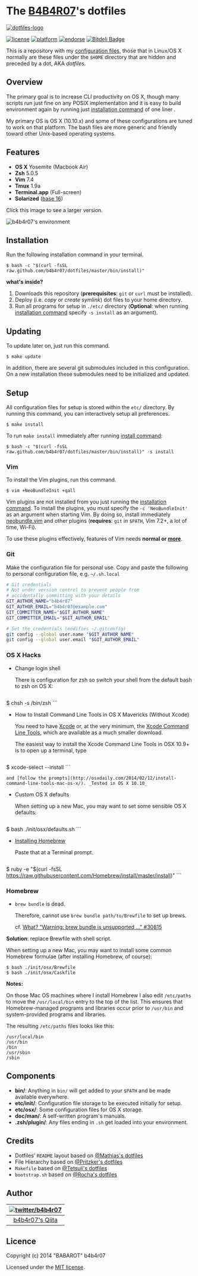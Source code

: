 # The [B4B4R07](https://twitter.com/b4b4r07)'s dotfiles

[![dotfiles-logo](http://cl.ly/image/2q1a2d0Y2S3y/dotfiles.png "dotfiles")](https://dribbble.com/shots/1466768-dotfiles-logo)

[![license](http://img.shields.io/badge/license-MIT-blue.svg?style=flat)](./doc/LICENSE-MIT.txt)
[![platform](https://img.shields.io/badge/platform-OS%20X-lightgrey.svg?style=flat)](./doc/LICENSE-MIT.txt)
[![endorse](https://api.coderwall.com/b4b4r07/endorsecount.png)](https://coderwall.com/b4b4r07)
[![Bitdeli Badge](https://d2weczhvl823v0.cloudfront.net/b4b4r07/dotfiles/trend.png)](https://bitdeli.com/free "Bitdeli Badge")

This is a repository with my [configuration files](http://en.wikipedia.org/wiki/Configuration_file), those that in Linux/OS X normally are these files under the `$HOME` directory that are hidden and preceded by a dot, AKA *dotfiles*.

## Overview

The primary goal is to increase CLI productivity on OS X, though many scripts run just fine on any POSIX implementation and it is easy to build environment again by running just [installation command](#oneliner) of one liner .

My primary OS is OS X (10.10.x) and some of these configurations are tuned to work on that platform. The bash files are more generic and friendly toward other Unix-based operating systems.

## Features

- **OS X** Yosemite (Macbook Air)
- **Zsh** 5.0.5
- **Vim** 7.4
- **Tmux** 1.9a
- **Terminal.app** (Full-screen)
- **Solarized** ([base 16](https://github.com/chriskempson/base16))

Click this image to see a larger version.

![](http://cl.ly/image/1f2H0F3U0240/dev-env.png "b4b4r07's environment")

## Installation

Run the following <a name="oneliner">installation command</a> in your terminal. 

	$ bash -c "$(curl -fsSL raw.github.com/b4b4r07/dotfiles/master/bin/install)"

**what's inside?**

1. Downloads this repository (**prerequisites**: `git` or `curl` must be installed).
2. Deploy (i.e. *copy* or *create symlink*) dot files to your home directory.
3. Run all programs for setup in `./etc/` directory (**Optional**: when running [installation command](#oneliner) specify `-s install` as an argument).

## Updating

To update later on, just run this command.

	$ make update

In addition, there are several git submodules included in this configuration. On a new installation these submodules need to be initialized and updated.

## Setup

All configuration files for setup is stored within the `etc/` directory. By running this command, you can interactively setup all preferences.

	$ make install

To run `make install` immediately after running [install command](#oneliner):

	$ bash -c "$(curl -fsSL raw.github.com/b4b4r07/dotfiles/master/bin/install)" -s install

### Vim

To install the Vim plugins, run this command.

	$ vim +NeoBundleInit +qall

Vim plugins are not installed from you just running the [installation command](#oneliner). To install the plugins, you must specify the `-c 'NeoBundleInit'` as an argument when starting Vim. By doing so, install immediately [neobundle.vim](https://github.com/Shougo/neobundle.vim) and other plugins (**requires**: `git` in `$PATH`, Vim 7.2+, a lot of time, Wi-Fi). 

To use these plugins effectively, features of Vim needs **normal or [more](http://www.drchip.org/astronaut/vim/vimfeat.html)**.

### Git

Make the configuration file for personal use. Copy and paste the following to personal configuration file, e.g. `~/.sh.local`

```bash
# Git credentials
# Not under version control to prevent people from
# accidentally committing with your details
GIT_AUTHOR_NAME="b4b4r07"
GIT_AUTHOR_EMAIL="b4b4r07@example.com"
GIT_COMMITTER_NAME="$GIT_AUTHOR_NAME"
GIT_COMMITTER_EMAIL="$GIT_AUTHOR_EMAIL"

# Set the credentials (modifies ~/.gitconfig)
git config --global user.name "$GIT_AUTHOR_NAME"
git config --global user.email "$GIT_AUTHOR_EMAIL"
```

### OS X Hacks

- Change login shell

	There is configuration for zsh so switch your shell from the default bash to zsh on OS X:

	```	
$ chsh -s /bin/zsh
	```

- How to Install Command Line Tools in OS X Mavericks (Without Xcode)

	You need to have [Xcode](https://developer.apple.com/downloads/index.action?=xcode) or, at the very minimum, the [Xcode Command Line Tools](https://developer.apple.com/downloads/index.action?=command%20line%20tools), which are available as a much smaller download.

	The easiest way to install the Xcode Command Line Tools in OSX 10.9+ is to open up a terminal, type

	```	
$ xcode-select --install
	```

	and [follow the prompts](http://osxdaily.com/2014/02/12/install-command-line-tools-mac-os-x/). _Tested in OS X 10.10_

- Custom OS X defaults

	When setting up a new Mac, you may want to set some sensible OS X defaults:

	```
$ bash ./init/osx/defaults.sh
	```

- [Installing Homebrew](http://brew.sh)

	Paste that at a Terminal prompt.

	```
$ ruby -e "$(curl -fsSL https://raw.githubusercontent.com/Homebrew/install/master/install)"
	```

### Homebrew

- `brew bundle` is dead.

	Therefore, cannot use `brew bundle path/to/Brewfile` to set up brews.
	
	cf. [What? "Warning: brew bundle is unsupported ..." #30815](https://github.com/Homebrew/homebrew/issues/30815)

**Solution**: replace Brewfile with shell script.

When setting up a new Mac, you may want to install some common Homebrew formulae (after installing Homebrew, of course):

	$ bash ./init/osx/Brewfile
	$ bash ./init/osx/Caskfile

**Notes:**

On those Mac OS machines where I install Homebrew I also edit `/etc/paths` to move the `/usr/local/bin` entry to the top of the list. This ensures that Homebrew-managed programs and libraries occur prior to `/usr/bin` and system-provided programs and libraries. 

The resulting `/etc/paths` files looks like this:

```
/usr/local/bin
/usr/bin
/bin
/usr/sbin
/sbin
```

## Components

- **bin/**: Anything in `bin/` will get added to your `$PATH` and be made available everywhere.
- **etc/init/**: Configuration file storage to be executed initially for setup.
- **etc/osx/**: Some configuration files for OS X storage.
- **doc/man/**: A self-written program's manuals.
- **.zsh/plugin/**: Any files ending in `.sh` get loaded into your environment.

## Credits

* Dotfiles' `README` layout based on [@Mathias's dotfiles](https://github.com/mathiasbynens/dotfiles)
* File Hierarchy based on [@Pritzker's dotfiles](https://github.com/skwp/dotfiles)
* `Makefile` based on [@Tetsuji's dotfiles](https://github.com/xtetsuji/dotfiles)
* `bootstrap.sh` based on [@Rocha's dotfiles](https://github.com/zenorocha/old-dotfiles)

## Author

| [![twitter/b4b4r07](http://www.gravatar.com/avatar/8238c3c0be55b887aa9d6d59bfefa504.png)](http://twitter.com/b4b4r07 "Follow @b4b4r07 on Twitter") |
|:---:|
| [b4b4r07's Qiita](http://qiita.com/b4b4r07/ "b4b4r07 on Qiita") |

## Licence

Copyright (c) 2014 "BABAROT" b4b4r07

Licensed under the [MIT license](./doc/LICENSE-MIT.txt).

